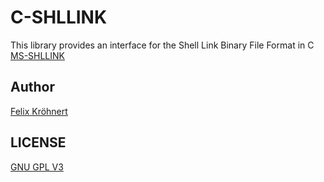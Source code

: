 # C-SHLLINK

This library provides an interface for the Shell Link Binary File Format in C [MS-SHLLINK](https://docs.microsoft.com/en-us/openspecs/windows_protocols/ms-shllink/16cb4ca1-9339-4d0c-a68d-bf1d6cc0f943)

    
## Author 
[Felix Kröhnert](https://github.com/Elec42)

## LICENSE
[GNU GPL V3](LICENSE)
